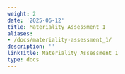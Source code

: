 ```yaml
---
weight: 2
date: '2025-06-12'
title: Materiality Assessment 1
aliases:
- /docs/materiality-assessment_1/
description: ''
linkTitle: Materiality Assessment 1
type: docs
---
```


